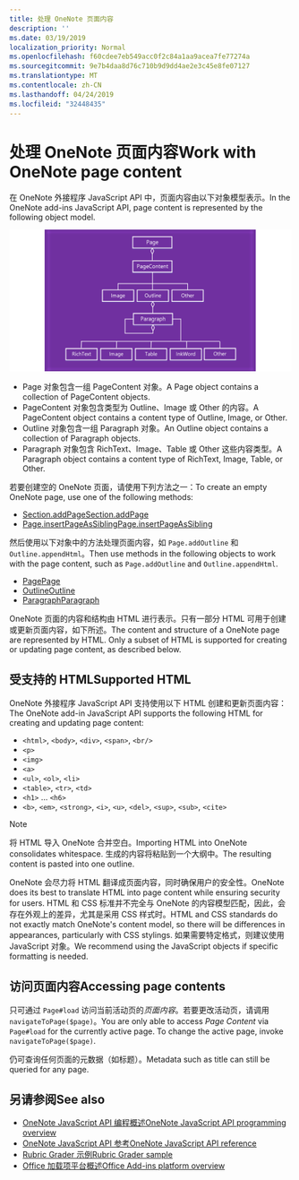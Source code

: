 ```yaml
---
title: 处理 OneNote 页面内容
description: ''
ms.date: 03/19/2019
localization_priority: Normal
ms.openlocfilehash: f60cdee7eb549acc0f2c84a1aa9acea7fe77274a
ms.sourcegitcommit: 9e7b4daa8d76c710b9d9dd4ae2e3c45e8fe07127
ms.translationtype: MT
ms.contentlocale: zh-CN
ms.lasthandoff: 04/24/2019
ms.locfileid: "32448435"
---
```

# <a name="work-with-onenote-page-content"></a><span data-ttu-id="165a8-102">处理 OneNote 页面内容</span><span class="sxs-lookup"><span data-stu-id="165a8-102">Work with OneNote page content</span></span>

<span data-ttu-id="165a8-103">在 OneNote 外接程序 JavaScript API 中，页面内容由以下对象模型表示。</span><span class="sxs-lookup"><span data-stu-id="165a8-103">In the OneNote add-ins JavaScript API, page content is represented by the following object model.</span></span>

  ![OneNote 页面对象模型图](../images/one-note-om-page.png)

- <span data-ttu-id="165a8-105">Page 对象包含一组 PageContent 对象。</span><span class="sxs-lookup"><span data-stu-id="165a8-105">A Page object contains a collection of PageContent objects.</span></span>
- <span data-ttu-id="165a8-106">PageContent 对象包含类型为 Outline、Image 或 Other 的内容。</span><span class="sxs-lookup"><span data-stu-id="165a8-106">A PageContent object contains a content type of Outline, Image, or Other.</span></span>
- <span data-ttu-id="165a8-107">Outline 对象包含一组 Paragraph 对象。</span><span class="sxs-lookup"><span data-stu-id="165a8-107">An Outline object contains a collection of Paragraph objects.</span></span>
- <span data-ttu-id="165a8-108">Paragraph 对象包含 RichText、Image、Table 或 Other 这些内容类型。</span><span class="sxs-lookup"><span data-stu-id="165a8-108">A Paragraph object contains a content type of RichText, Image, Table, or Other.</span></span>

<span data-ttu-id="165a8-109">若要创建空的 OneNote 页面，请使用下列方法之一：</span><span class="sxs-lookup"><span data-stu-id="165a8-109">To create an empty OneNote page, use one of the following methods:</span></span>

- [<span data-ttu-id="165a8-110">Section.addPage</span><span class="sxs-lookup"><span data-stu-id="165a8-110">Section.addPage</span></span>](/javascript/api/onenote/onenote.section#addpage-title-)
- [<span data-ttu-id="165a8-111">Page.insertPageAsSibling</span><span class="sxs-lookup"><span data-stu-id="165a8-111">Page.insertPageAsSibling</span></span>](/javascript/api/onenote/onenote.section#insertsectionassibling-location--title-)

<span data-ttu-id="165a8-112">然后使用以下对象中的方法处理页面内容，如 `Page.addOutline` 和 `Outline.appendHtml`。</span><span class="sxs-lookup"><span data-stu-id="165a8-112">Then use methods in the following objects to work with the page content, such as `Page.addOutline` and `Outline.appendHtml`.</span></span>

- [<span data-ttu-id="165a8-113">Page</span><span class="sxs-lookup"><span data-stu-id="165a8-113">Page</span></span>](/javascript/api/onenote/onenote.page)
- [<span data-ttu-id="165a8-114">Outline</span><span class="sxs-lookup"><span data-stu-id="165a8-114">Outline</span></span>](/javascript/api/onenote/onenote.outline)
- [<span data-ttu-id="165a8-115">Paragraph</span><span class="sxs-lookup"><span data-stu-id="165a8-115">Paragraph</span></span>](/javascript/api/onenote/onenote.paragraph)

<span data-ttu-id="165a8-p101">OneNote 页面的内容和结构由 HTML 进行表示。只有一部分 HTML 可用于创建或更新页面内容，如下所述。</span><span class="sxs-lookup"><span data-stu-id="165a8-p101">The content and structure of a OneNote page are represented by HTML. Only a subset of HTML is supported for creating or updating page content, as described below.</span></span>

## <a name="supported-html"></a><span data-ttu-id="165a8-118">受支持的 HTML</span><span class="sxs-lookup"><span data-stu-id="165a8-118">Supported HTML</span></span>

<span data-ttu-id="165a8-119">OneNote 外接程序 JavaScript API 支持使用以下 HTML 创建和更新页面内容：</span><span class="sxs-lookup"><span data-stu-id="165a8-119">The OneNote add-in JavaScript API supports the following HTML for creating and updating page content:</span></span>

- <span data-ttu-id="165a8-120">`<html>`, `<body>`, `<div>`, `<span>`, `<br/>`</span><span class="sxs-lookup"><span data-stu-id="165a8-120"></span></span>
- `<p>`
- `<img>`
- `<a>`
- <span data-ttu-id="165a8-121">`<ul>`, `<ol>`, `<li>`</span><span class="sxs-lookup"><span data-stu-id="165a8-121"></span></span>
- <span data-ttu-id="165a8-122">`<table>`, `<tr>`, `<td>`</span><span class="sxs-lookup"><span data-stu-id="165a8-122"></span></span>
- <span data-ttu-id="165a8-123">`<h1>` ... `<h6>`</span><span class="sxs-lookup"><span data-stu-id="165a8-123"></span></span>
- <span data-ttu-id="165a8-124">`<b>`, `<em>`, `<strong>`, `<i>`, `<u>`, `<del>`, `<sup>`, `<sub>`, `<cite>`</span><span class="sxs-lookup"><span data-stu-id="165a8-124"></span></span>

> [!NOTE]
> <span data-ttu-id="165a8-125">将 HTML 导入 OneNote 合并空白。</span><span class="sxs-lookup"><span data-stu-id="165a8-125">Importing HTML into OneNote consolidates whitespace.</span></span> <span data-ttu-id="165a8-126">生成的内容将粘贴到一个大纲中。</span><span class="sxs-lookup"><span data-stu-id="165a8-126">The resulting content is pasted into one outline.</span></span>

<span data-ttu-id="165a8-127">OneNote 会尽力将 HTML 翻译成页面内容，同时确保用户的安全性。</span><span class="sxs-lookup"><span data-stu-id="165a8-127">OneNote does its best to translate HTML into page content while ensuring security for users.</span></span> <span data-ttu-id="165a8-128">HTML 和 CSS 标准并不完全与 OneNote 的内容模型匹配，因此，会存在外观上的差异，尤其是采用 CSS 样式时。</span><span class="sxs-lookup"><span data-stu-id="165a8-128">HTML and CSS standards do not exactly match OneNote's content model, so there will be differences in appearances, particularly with CSS stylings.</span></span> <span data-ttu-id="165a8-129">如果需要特定格式，则建议使用 JavaScript 对象。</span><span class="sxs-lookup"><span data-stu-id="165a8-129">We recommend using the JavaScript objects if specific formatting is needed.</span></span>

## <a name="accessing-page-contents"></a><span data-ttu-id="165a8-130">访问页面内容</span><span class="sxs-lookup"><span data-stu-id="165a8-130">Accessing page contents</span></span>

<span data-ttu-id="165a8-p104">只可通过 `Page#load` 访问当前活动页的*页面内容*。若要更改活动页，请调用 `navigateToPage($page)`。</span><span class="sxs-lookup"><span data-stu-id="165a8-p104">You are only able to access *Page Content* via `Page#load` for the currently active page. To change the active  page, invoke `navigateToPage($page)`.</span></span>

<span data-ttu-id="165a8-133">仍可查询任何页面的元数据（如标题）。</span><span class="sxs-lookup"><span data-stu-id="165a8-133">Metadata such as title can still be queried for any page.</span></span>

## <a name="see-also"></a><span data-ttu-id="165a8-134">另请参阅</span><span class="sxs-lookup"><span data-stu-id="165a8-134">See also</span></span>

- [<span data-ttu-id="165a8-135">OneNote JavaScript API 编程概述</span><span class="sxs-lookup"><span data-stu-id="165a8-135">OneNote JavaScript API programming overview</span></span>](onenote-add-ins-programming-overview.md)
- [<span data-ttu-id="165a8-136">OneNote JavaScript API 参考</span><span class="sxs-lookup"><span data-stu-id="165a8-136">OneNote JavaScript API reference</span></span>](/office/dev/add-ins/reference/overview/onenote-add-ins-javascript-reference)
- [<span data-ttu-id="165a8-137">Rubric Grader 示例</span><span class="sxs-lookup"><span data-stu-id="165a8-137">Rubric Grader sample</span></span>](https://github.com/OfficeDev/OneNote-Add-in-Rubric-Grader)
- [<span data-ttu-id="165a8-138">Office 加载项平台概述</span><span class="sxs-lookup"><span data-stu-id="165a8-138">Office Add-ins platform overview</span></span>](../overview/office-add-ins.md)
